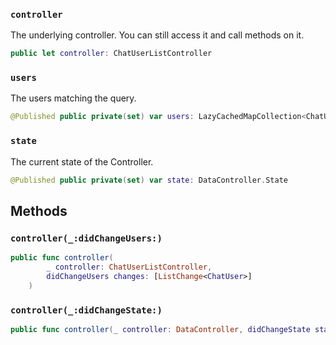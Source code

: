
### `controller`

The underlying controller. You can still access it and call methods on it.

``` swift
public let controller: ChatUserListController
```

### `users`

The users matching the query.

``` swift
@Published public private(set) var users: LazyCachedMapCollection<ChatUser> = []
```

### `state`

The current state of the Controller.

``` swift
@Published public private(set) var state: DataController.State
```

## Methods

### `controller(_:didChangeUsers:)`

``` swift
public func controller(
        _ controller: ChatUserListController,
        didChangeUsers changes: [ListChange<ChatUser>]
    ) 
```

### `controller(_:didChangeState:)`

``` swift
public func controller(_ controller: DataController, didChangeState state: DataController.State) 
